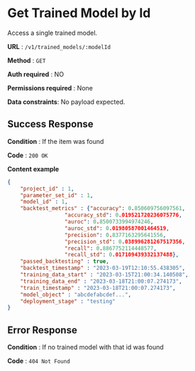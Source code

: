 # Get Trained Model by Id
Access a single trained model.

**URL** : `/v1/trained_models/:modelId`

**Method** : `GET`

**Auth required** : NO

**Permissions required** : None

**Data constraints**: No payload expected.

## Success Response

**Condition** : If the item was found

**Code** : `200 OK`

**Content example**

```json
{
	"project_id" : 1,
	"parameter_set_id" : 1,
	"model_id" : 1, 
	"backtest_metrics" : {"accuracy": 0.850609756097561, 
			      "accuracy_std": 0.019521720236075776,
			      "auroc": 0.8500733994974246,
 			      "auroc_std": 0.01980587001464519,
			      "precision": 0.8377163295641556,
			      "precision_std": 0.038996281267517356,
			      "recall": 0.8867752114448577,
			      "recall_std": 0.017109439332137488},
	"passed_backtesting" : true,
	"backtest_timestamp" : "2023-03-19T12:10:55.438305",
	"training_data_start" : "2023-03-15T21:00:34.140508",
	"training_data_end" : "2023-03-18T21:00:07.274173",
	"train_timestamp" : "2023-03-18T21:00:07.274173",
	"model_object" : "abcdefabcdef...",
	"deployment_stage" : "testing"
}
```

## Error Response

**Condition** : If no trained model with that id was found

**Code** : `404 Not Found`